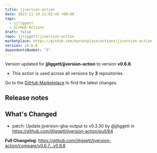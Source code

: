```yaml
---
title: jjversion-action
date: 2023-11-19 11:02:43 +00:00
tags:
  - jjliggett
  - GitHub Actions
draft: false
repo: jjliggett/jjversion-action
marketplace: https://github.com/marketplace/actions/jjversion-action
version: v0.6.8
dependentsNumber: "3"
---
```



Version updated for **jjliggett/jjversion-action** to version **v0.6.8**.
- This action is used across all versions by **3** repositories.

Go to the [GitHub Marketplace](https://github.com/marketplace/actions/jjversion-action) to find the latest changes.

## Release notes

## What's Changed
* patch: Update jjversion-gha-output to v0.3.30 by @jjliggett in https://github.com/jjliggett/jjversion-action/pull/64


**Full Changelog**: https://github.com/jjliggett/jjversion-action/compare/v0.6.7...v0.6.8
